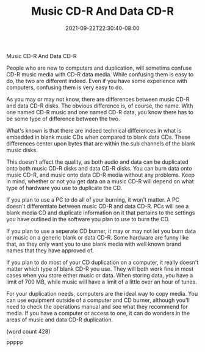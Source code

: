 ﻿---
title: "Music CD-R And Data CD-R"
date: 2021-09-22T22:30:40-08:00
description: "CD duplication Tips for Web Success"
featured_image: "/images/CD duplication.jpg"
tags: ["CD duplication"]
---

Music CD-R And Data CD-R

People who are new to computers and duplication, will
sometims confuse CD-R music media with CD-R data
media.  While confusing them is easy to do, the
two are different indeed.  Even if you have some
experience with computers, confusing them is very
easy to do.

As you may or may not know, there are differences
between music CD-R and data CD-R disks.  The obvious
difference is, of course, the name.  With one 
named CD-R music and one named CD-R data, you 
know there has to be some type of difference 
between the two.

What's known is that there are indeed technical
differences in what is embedded in blank music
CDs when compared to blank data CDs.  These 
differences center upon bytes that are within
the sub channels of the blank music disks.  

This doesn't affect the quality, as both audio
and data can be duplicated onto both music CD-R
disks and data CD-R disks.  You can burn data onto 
music CD-R, and music onto data CD-R media 
without any problems.  Keep in mind, whether or
not you get data on a music CD-R will depend
on what type of hardware you use to duplicate
the CD.

If you plan to use a PC to do all of your burning,
it won't matter.  A PC doesn't differentiate
between music CD-R and data CD-R.  PCs will see
a blank media CD and duplicate information on it
that pertains to the settings you have outlined
in the software you plan to use to burn the CD.

If you plan to use a seperate CD burner, it
may or may not let you burn data or music on
a generic blank or data CD-R.  Some hardware
are funny like that, as they only want you to
use blank media with well known brand names
that they have approved of.

If you plan to do most of your CD duplication
on a computer, it really doesn't matter which
type of blank CD-R you use.  They will both 
work fine in most cases when you store either
music or data.  When storing data, you have a
limit of 700 MB, while music will have a limit
of a little over an hour of tunes.

For your duplication needs, computers are the
ideal way to copy media.  You can use equipment
outside of a computer and CD burner, although
you'll need to check the operations manual 
and see what they recommend for media.  If you
have a computer or access to one, it can do
wonders in the areas of music and data CD-R
duplication.

(word count 428)

PPPPP
